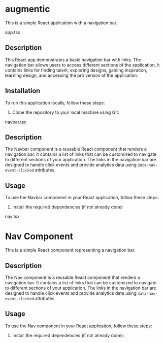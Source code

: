 # augmentic


This is a simple React application with a navigation bar.

app.tsx
## Description

This React app demonstrates a basic navigation bar with links. The navigation bar allows users to access different sections of the application. It contains links for finding talent, exploring designs, gaining inspiration, learning design, and accessing the pro version of the application.

## Installation

To run this application locally, follow these steps:

1. Clone the repository to your local machine using Git:


navbar.tsx
## Description

The Navbar component is a reusable React component that renders a navigation bar. It contains a list of links that can be customized to navigate to different sections of your application. The links in the navigation bar are designed to handle click events and provide analytics data using `data-nav-event-clicked` attributes.

## Usage

To use the Navbar component in your React application, follow these steps:

1. Install the required dependencies (if not already done)

nav.tsx
# Nav Component

This is a simple React component representing a navigation bar.

## Description

The Nav component is a reusable React component that renders a navigation bar. It contains a list of links that can be customized to navigate to different sections of your application. The links in the navigation bar are designed to handle click events and provide analytics data using `data-nav-event-clicked` attributes.

## Usage

To use the Nav component in your React application, follow these steps:

1. Install the required dependencies (if not already done):






